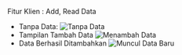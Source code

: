 Fitur Klien : Add, Read Data
  - Tanpa Data:
![Tanpa Data](https://github.com/user-attachments/assets/b0863060-873c-40f1-8d51-e177308f96d6)
  - Tampilan Tambah Data
    ![Menambah Data](https://github.com/user-attachments/assets/1ac73c77-a947-471f-a093-1d8f5f95d7a5)
  - Data Berhasil Ditambahkan
    ![Muncul Data Baru](https://github.com/user-attachments/assets/eb9e6b36-41a1-423c-a400-d12c77566576)
